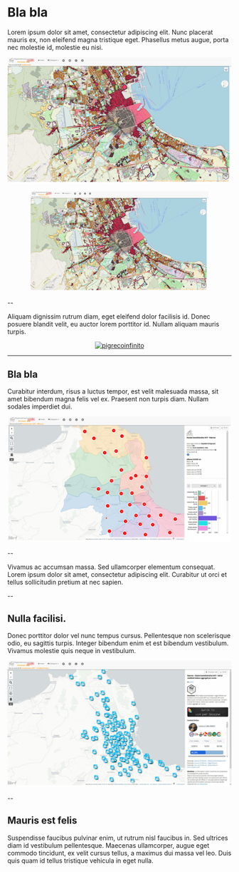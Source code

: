 # Bla bla 

Lorem ipsum dolor sit amet, consectetur adipiscing elit. Nunc placerat mauris ex, non eleifend magna tristique eget. Phasellus metus augue, porta nec molestie id, molestie eu nisi. 

![foto2](immago/cambia-menti.jpg)

<p align="center">
  <a href="http://bit.ly/hfcqgis" target="_blank"><img src="https://raw.githubusercontent.com/gbvitrano/test_vscode-reveal/master/immago/cambia-menti.jpg" alt="pigrecoinfinito
"  width="400" title="“Sito realizzato dalla comunità OpenDataSicilia"></a>
</p>

--

Aliquam dignissim rutrum diam, eget eleifend dolor facilisis id. Donec posuere blandit velit, eu auctor lorem porttitor id. Nullam aliquam mauris turpis.  

<p align="center">
  <a href="http://bit.ly/hfcqgis" target="_blank"><img src="https://raw.githubusercontent.com/gbvitrano/HfcQGIS/master/img/logo_hfc_00.png" alt="pigrecoinfinito
"  width="800" title="“Sito realizzato dalla comunità OpenDataSicilia"></a>
</p>

---

## Bla bla 

Curabitur interdum, risus a luctus tempor, est velit malesuada massa, sit amet bibendum magna felis vel ex. Praesent non turpis diam. Nullam sodales imperdiet dui. 

<p align="center">
  <a href="#" target="_blank"><img src="https://raw.githubusercontent.com/gbvitrano/test_vscode-reveal/master/immago/amministrative_2017_affluenza.jpg" alt="pigrecoinfinito
"  width="500" title="“Sito realizzato dalla comunità OpenDataSicilia"></a>
</p>

--

Vivamus ac accumsan massa. Sed ullamcorper elementum consequat. Lorem ipsum dolor sit amet, consectetur adipiscing elit. Curabitur ut orci et tellus sollicitudin pretium at nec sapien.

--

## Nulla facilisi. 
Donec porttitor dolor vel nunc tempus cursus. Pellentesque non scelerisque odio, eu sagittis turpis. Integer bibendum enim et est bibendum vestibulum. Vivamus molestie quis neque in vestibulum. 

![foto1](immago/amministrative_2017_voti_sindaco.jpg)

--

## Mauris est felis
Suspendisse faucibus pulvinar enim, ut rutrum nisl faucibus in. Sed ultrices diam id vestibulum pellentesque. Maecenas ullamcorper, augue eget commodo tincidunt, ex velit cursus tellus, a maximus dui massa vel leo. Duis quis quam id tellus tristique vehicula in eget nulla.